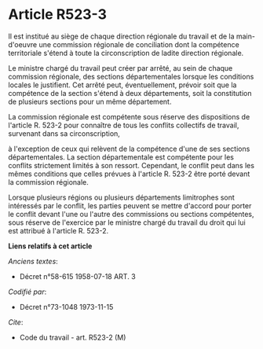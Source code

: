 # Article R523-3

Il est institué au siège de chaque direction régionale du travail et de la main-d'oeuvre une commission régionale de
conciliation dont la compétence territoriale s'étend à toute la circonscription de ladite direction régionale.

Le ministre chargé du travail peut créer par arrêté, au sein de chaque commission régionale, des sections départementales
lorsque les conditions locales le justifient. Cet arrêté peut, éventuellement, prévoir soit que la compétence de la section
s'étend à deux départements, soit la constitution de plusieurs sections pour un même département.

La commission régionale est compétente sous réserve des dispositions de l'article R. 523-2 pour connaître de tous les
conflits collectifs de travail, survenant dans sa circonscription,

à l'exception de ceux qui relèvent de la compétence d'une de ses sections départementales. La section départementale est
compétente pour les conflits strictement limités à son ressort. Cependant, le conflit peut dans les mêmes conditions que
celles prévues à l'article R. 523-2 être porté devant la commission régionale.

Lorsque plusieurs régions ou plusieurs départements limitrophes sont intéressés par le conflit, les parties peuvent se mettre
d'accord pour porter le conflit devant l'une ou l'autre des commissions ou sections compétentes, sous réserve de l'exercice
par le ministre chargé du travail du droit qui lui est attribué à l'article R. 523-2.

**Liens relatifs à cet article**

_Anciens textes_:

  - Décret n°58-615 1958-07-18 ART. 3

_Codifié par_:

  - Décret n°73-1048 1973-11-15

_Cite_:

  - Code du travail - art. R523-2 (M)
